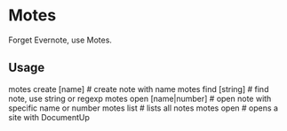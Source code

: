 Motes
=====

Forget Evernote, use Motes.

Usage
-----

  motes create [name]         # create note with name
  motes find [string]         # find note, use string or regexp
  motes open [name|number]    # open note with specific name or number
  motes list                  # lists all notes
  motes open                  # opens a site with DocumentUp
